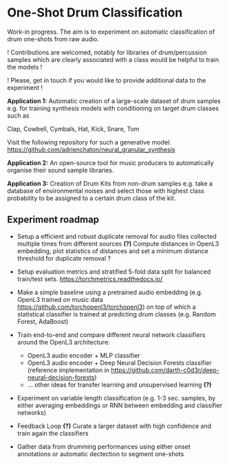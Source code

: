 # One-Shot Drum Classification

Work-in progress. The aim is to experiment on automatic classification of drum one-shots from raw audio.

! Contributions are welcomed, notably for libraries of drum/percussion samples which are clearly associated with a class would be helpful to train the models !

! Please, get in touch if you would like to provide additional data to the experiment !

**Application 1:** Automatic creation of a large-scale dataset of drum samples e.g. for training synthesis models with conditioning on target drum classes such as

Clap, Cowbell, Cymbals, Hat, Kick, Snare, Tom

Visit the following repository for such a generative model: https://github.com/adrienchaton/neural_granular_synthesis

**Application 2:** An open-source tool for music producers to automatically organise their sound sample libraries.

**Application 3:** Creation of Drum Kits from non-drum samples e.g. take a database of environmental noises and select those with highest class probability to be assigned to a certain drum class of the kit.

## Experiment roadmap

* Setup a efficient and robust duplicate removal for audio files collected multiple times from different sources **(?)** Compute distances in OpenL3 embedding, plot statistics of distances and set a minimum distance threshold for duplicate removal ?

* Setup evaluation metrics and stratified 5-fold data split for balanced train/test sets. https://torchmetrics.readthedocs.io/

* Make a simple baseline using a pretrained audio embedding (e.g. OpenL3 trained on music data https://github.com/torchopenl3/torchopenl3) on top of which a statistical classifier is trained at predicting drum classes (e.g. Random Forest, AdaBoost)

* Train end-to-end and compare different neural network classifiers around the OpenL3 architecture:
  * OpenL3 audio encoder + MLP classifier
  * OpenL3 audio encoder + Deep Neural Decision Forests classifier (reference implementation in https://github.com/darth-c0d3r/deep-neural-decision-forests)
  * ... other ideas for transfer learning and unsupervised learning **(?)**

* Experiment on variable length classification (e.g. 1-3 sec. samples, by either averaging embeddings or RNN between embedding and classifier networks)

* Feedback Loop **(?)** Curate a larger dataset with high confidence and train again the classifiers

* Gather data from drumming performances using either onset annotations or automatic dectection to segment one-shots

